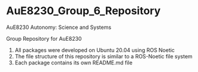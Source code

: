 # AuE8230_Group_6_Repository


AuE8230 Autonomy: Science and Systems

Group Repository for AuE8230

1. All packages were developed on Ubuntu 20.04 using ROS Noetic
2. The file structure of this repository is similar to a ROS-Noetic file system
3. Each package contains its own README.md file
